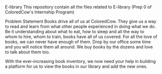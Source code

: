 E-library
This repository contain all the files related to E-library (Prep 0 of ColoredCow's Internship Program)

Problem Statement
Books drive all of us at ColoredCow. They give us a way to read and learn from what other people experienced in doing what we do. Be it understanding about what to eat, how to sleep and all the way to whom to hire, whom to train, books have all of us covered.
For all the love of books, we can never have enough of them. Drop by our office some time and you will notice them all around. We buy books by the dozens and love to talk about them too.

With the ever-increasing book inventory, we now need your help in building a platform for us to view the books in our library and add the new ones.
